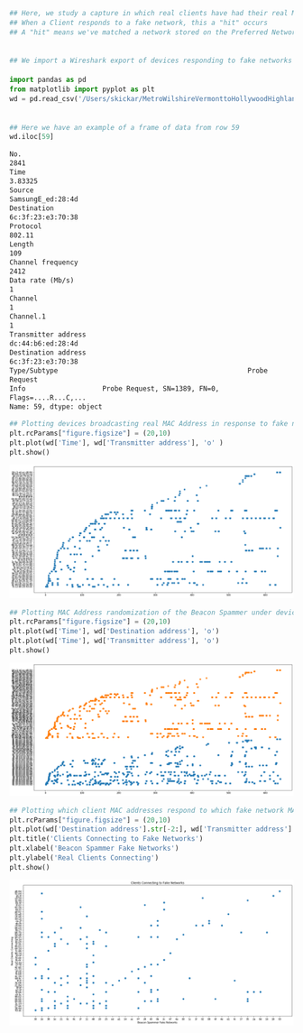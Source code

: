 

```python
## Here, we study a capture in which real clients have had their real MAC addresses unmasked by a fake network.
## When a Client responds to a fake network, this a "hit" occurs
## A "hit" means we've matched a network stored on the Preferred Network List of the targeted Client device.


## We import a Wireshark export of devices responding to fake networks from the ESP8266 with authentication frames

import pandas as pd
from matplotlib import pyplot as plt
wd = pd.read_csv('/Users/skickar/MetroWilshireVermonttoHollywoodHighland.csv', delimiter = ',', encoding='latin-1', header=0) 


## Here we have an example of a frame of data from row 59
wd.iloc[59]

```




    No.                                                                 2841
    Time                                                             3.83325
    Source                                                 SamsungE_ed:28:4d
    Destination                                            6c:3f:23:e3:70:38
    Protocol                                                          802.11
    Length                                                               109
    Channel frequency                                                   2412
    Data rate (Mb/s)                                                       1
    Channel                                                                1
    Channel.1                                                              1
    Transmitter address                                    dc:44:b6:ed:28:4d
    Destination address                                    6c:3f:23:e3:70:38
    Type/Subtype                                               Probe Request
    Info                   Probe Request, SN=1389, FN=0, Flags=....R...C,...
    Name: 59, dtype: object




```python
## Plotting devices broadcasting real MAC Address in response to fake network from the Beacon Spammer
plt.rcParams["figure.figsize"] = (20,10)
plt.plot(wd['Time'], wd['Transmitter address'], 'o' )
plt.show()
```


![png](output_1_0.png)



```python
## Plotting MAC Address randomization of the Beacon Spammer under devices responding (Beacon below, clients above)
plt.rcParams["figure.figsize"] = (20,10)
plt.plot(wd['Time'], wd['Destination address'], 'o')
plt.plot(wd['Time'], wd['Transmitter address'], 'o')
plt.show()
```


![png](output_2_0.png)



```python
## Plotting which client MAC addresses respond to which fake network MAC addresses
plt.rcParams["figure.figsize"] = (20,10)
plt.plot(wd['Destination address'].str[-2:], wd['Transmitter address'].str[-5:], 'o',)
plt.title('Clients Connecting to Fake Networks')
plt.xlabel('Beacon Spammer Fake Networks')
plt.ylabel('Real Clients Connecting')
plt.show()
```


![png](output_3_0.png)



```python

```


```python

```
